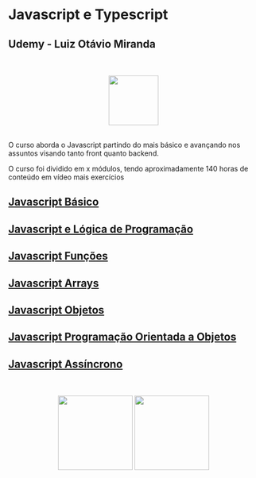 # Javascript e Typescript
## Udemy - Luiz Otávio Miranda

<div align="center">
  <br><br>
  <img src="https://upload.wikimedia.org/wikipedia/commons/thumb/e/e3/Udemy_logo.svg/512px-Udemy_logo.svg.png" height="100px">
  <br><br>
</div>

O curso aborda o Javascript partindo do mais básico e avançando nos assuntos visando tanto front quanto backend.

O curso foi dividido em x módulos, tendo aproximadamente 140 horas de conteúdo em vídeo mais exercícios

## [Javascript Básico](./javascript-basico/)
## [Javascript e Lógica de Programação](./javascript-logica-de-programacao/)
## [Javascript Funções](./javascript-funcoes/)
## [Javascript Arrays](./javascript-arrays/)
## [Javascript Objetos](./javascript-objetos/)
## [Javascript Programação Orientada a Objetos](./javascript-poo/)
## [Javascript Assíncrono](./javascript-assincrono/)

<div align="center">
  <br><br>
  <img src="https://logodownload.org/wp-content/uploads/2022/04/javascript-logo-1.png" height="150px">
  <img src="https://upload.wikimedia.org/wikipedia/commons/thumb/4/4c/Typescript_logo_2020.svg/1200px-Typescript_logo_2020.svg.png" height="150px">
</div>

